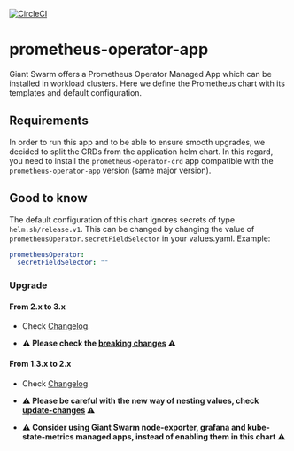 [![CircleCI](https://circleci.com/gh/giantswarm/prometheus-operator-app.svg?style=shield)](https://circleci.com/gh/giantswarm/prometheus-operator-app)

# prometheus-operator-app

Giant Swarm offers a Prometheus Operator Managed App which can be installed in
workload clusters. Here we define the Prometheus chart with its templates and
default configuration.

## Requirements

In order to run this app and to be able to ensure smooth upgrades, we decided to split the CRDs from the application helm chart.
In this regard, you need to install the `prometheus-operator-crd` app compatible with the `prometheus-operator-app` version (same major version).

## Good to know

The default configuration of this chart ignores secrets of type `helm.sh/release.v1`. This can be changed by changing the value of `prometheusOperator.secretFieldSelector` in your values.yaml. Example:

```yaml
prometheusOperator:
  secretFieldSelector: ""
```

### Upgrade

#### From 2.x to 3.x

* Check [Changelog](https://github.com/giantswarm/prometheus-operator-app/blob/main/CHANGELOG.md).

* **⚠️ Please check the [breaking changes](https://github.com/giantswarm/prometheus-operator-app/blob/main/changelog/32.x_42.x.md) ⚠️**

#### From 1.3.x to 2.x

* Check [Changelog](https://github.com/giantswarm/prometheus-operator-app/blob/main/CHANGELOG.md)

* **⚠️ Please be careful with the new way of nesting values, check [update-changes](https://github.com/giantswarm/prometheus-operator-app/changelog/23.x_32.x.md) ⚠️**

* **⚠️ Consider using Giant Swarm node-exporter, grafana and kube-state-metrics managed apps, instead of enabling them in this chart ⚠️**
